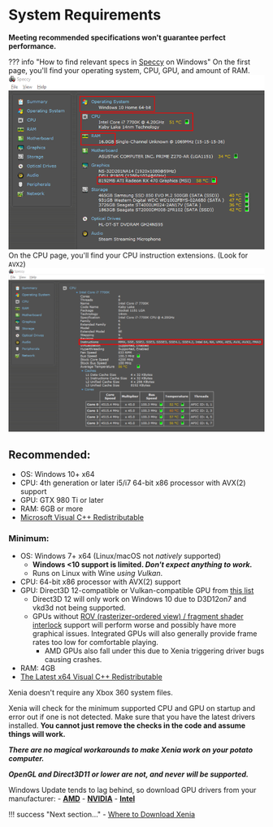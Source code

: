# System Requirements

**Meeting recommended specifications won't guarantee perfect performance.**

??? info "How to find relevant specs in [Speccy](https://www.ccleaner.com/speccy) on Windows"
    On the first page, you'll find your operating system, CPU, GPU, and amount of RAM.
    ![Use Speccy to find OS, CPU, RAM, and GPU](images/speccy_1.png)
    On the CPU page, you'll find your CPU instruction extensions. (Look for `AVX2`)
    ![Use Speccy to find CPU extension support](images/speccy_2.png)

<!--- TODO(halotroop2288)
??? info "How to find relevant specs on Linux"
    1.    Enter [this command](https://www.howtoforge.com/linux-lscpu-command/) on the command line to see information about your CPU:
        ```sh
        lscpu
        ```
        You're looking for the Model name, and `avx2` under Flags.
    2.    Enter [this command](https://www.tutorialspoint.com/unix_commands/lspci.htm) to see information about your gpu.
        ```sh
        lspci
        ```
        The first line should say the name of your graphics device.
--->

## Recommended:

* OS: Windows 10+ x64
* CPU: 4th generation or later i5/i7 64-bit x86 processor with AVX(2) support
* GPU: GTX 980 Ti or later
* RAM: 6GB or more
* [Microsoft Visual C++ Redistributable](https://aka.ms/vs/16/release/vc_redist.x64.exe)

### Minimum:

* OS: Windows 7+ x64 (Linux/macOS not *natively* supported)
  * **Windows <10 support is limited. *Don't expect anything to work.***
  * Runs on Linux with Wine *using Vulkan*.
* CPU: 64-bit x86 processor with AVX(2) support
* GPU: Direct3D 12-compatible or Vulkan-compatible GPU from [this list](https://vulkan.gpuinfo.org/)
  * Direct3D 12 will only work on Windows 10 due to D3D12on7 and vkd3d not being supported.
  * GPUs without [ROV (rasterizer-ordered view) / fragment shader interlock](FAQ#what-is-rov) support will perform worse and possibly have more graphical issues. Integrated GPUs will also generally provide frame rates too low for comfortable playing.
    * AMD GPUs also fall under this due to Xenia triggering driver bugs causing crashes.
* RAM: 4GB
* [The Latest x64 Visual C++ Redistributable](https://support.microsoft.com/en-us/help/2977003/the-latest-supported-visual-c-downloads)

Xenia doesn't require any Xbox 360 system files.

Xenia will check for the minimum supported CPU and GPU on startup and error out
if one is not detected. Make sure that you have the latest drivers installed. **You cannot just remove the checks in the code and assume things will work.**

***There are no magical workarounds to make Xenia work on your potato computer.***

***OpenGL and Direct3D11 or lower are not, and never will be supported.***

Windows Update tends to lag behind, so download GPU drivers from your manufacturer:
    - **[AMD](https://www.amd.com/en/support)**
    - **[NVIDIA](https://www.nvidia.com/Download/index.aspx)**
    - **[Intel](https://downloadcenter.intel.com/product/80939/Graphics-Drivers)**

!!! success "Next section..."
    - [Where to Download Xenia](download)
